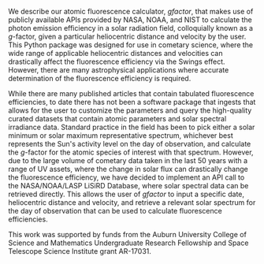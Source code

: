 We describe our atomic fluorescence calculator, _gfactor_, that makes use of publicly available APIs provided by NASA, NOAA, and NIST to calculate the photon emission efficiency in a solar radiation field, colloquially known as a _g_-factor, given a particular heliocentric distance and velocity by the user. This Python package was designed for use in cometary science, where the wide range of applicable heliocentric distances and velocities can drastically affect the fluorescence efficiency via the Swings effect. However, there are many astrophysical applications where accurate determination of the fluorescence efficiency is required. 

While there are many published articles that contain tabulated fluorescence efficiencies, to date there has not been a software package that ingests that allows for the user to customize the parameters and query the high-quality curated datasets that contain atomic parameters and solar spectral irradiance data. Standard practice in the field has been to pick either a solar minimum or solar maximum representative spectrum, whichever best represents the Sun's activity level on the day of observation, and calculate the _g_-factor for the atomic species of interest with that spectrum. However, due to the large volume of cometary data taken in the last 50 years with a range of UV assets, where the change in solar flux can drastically change the fluorescence efficiency, we have decided to implement an API call to the NASA/NOAA/LASP LiSiRD Database, where solar spectral data can be retrieved directly. This allows the user of _gfactor_ to input a specific date, heliocentric distance and velocity, and retrieve a relevant solar spectrum for the day of observation that can be used to calculate fluorescence efficiencies. 

This work was supported by funds from the Auburn University College of Science and Mathematics Undergraduate Research Fellowship and Space Telescope Science Institute grant AR-17031. 
